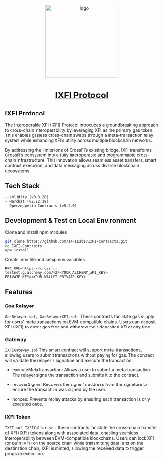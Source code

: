 <div align="center">
    <a href="https://ixfi.network.com">
        <img alt="logo" src="https://github.com/IXFILabs/IXFI-Frontend/blob/main/public/images/logo.png" style="width: 240px;">
    </a>
    <h1 style="border-bottom: none">
        <b><a href="https://ixfi.network.com">IXFI Protocol</a></b><br />
    </h1>
</div>

## IXFI Protocol

The Interoperable XFI (IXFI) Protocol introduces a groundbreaking approach to cross-chain interoperability by leveraging XFI as the primary gas token. This enables gasless cross-chain swaps through a meta-transaction relay system while enhancing XFI’s utility across multiple blockchain networks.

By addressing the limitations of CrossFi’s existing bridge, IXFI transforms CrossFi’s ecosystem into a fully interoperable and programmable cross-chain infrastructure. This innovation allows seamless asset transfers, smart contract execution, and data messaging across diverse blockchain ecosystems.

## Tech Stack

    - solidity (v0.8.20)
    - Hardhat (v2.22.19)
    - Openzeppelin Contracts (v5.2.0)

## Development & Test on Local Environment

Clone and install npm modules

```sh
git clone https://github.com/IXFILabs/IXFI-Contracts.git
cd IXFI-Contracts
npm install
```

Create .env file and setup env variables

```
RPC_URL=https://crossfi-testnet.g.alchemy.com/v2/<YOUR_ALCHEMY_API_KEY>
PRIVATE_KEY=<YOUR_WALLET_PRIVATE_KEY>
```

## Features

### Gas Relayer
`GasRelayer.sol, GasRelayerXFI.sol:`
These contracts facilitate gas supply for users' meta transactions on EVM-compatible chains. Users can deposit XFI (IXFI) to cover gas fees and withdraw their deposited XFI at any time.

### Gateway
`IXFIGateway.sol`
This smart contract will support meta-transactions, allowing users to submit transactions without paying for gas. The contract will validate the relayer's signature and execute the transaction.

- executeMetaTransaction: Allows a user to submit a meta-transaction. The relayer signs the transaction and submits it to the contract.

- recoverSigner: Recovers the signer's address from the signature to ensure the transaction was signed by the user.

- nonces: Prevents replay attacks by ensuring each transaction is only executed once.

### IXFI Token
`IXFI.sol`, `IXFICaller.sol`: these contracts facilitate the cross-chain transfer of XFI (IXFI) tokens along with associated data, enabling seamless interoperability between EVM-compatible blockchains. Users can lock XFI (or burn IXFI) on the source chain while transmitting data, and on the destination chain, IXFI is minted, allowing the received data to trigger program execution.






